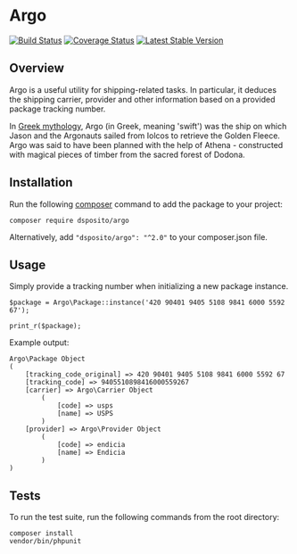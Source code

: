 # Argo
[![Build Status](https://travis-ci.org/dsposito/argo.svg?branch=master)](https://travis-ci.org/dsposito/argo)
[![Coverage Status](https://coveralls.io/repos/github/dsposito/argo/badge.svg?branch=master)](https://coveralls.io/github/dsposito/argo?branch=master)
[![Latest Stable Version](https://poser.pugx.org/dsposito/argo/v/stable.png)](https://packagist.org/packages/dsposito/argo)

## Overview
Argo is a useful utility for shipping-related tasks. In particular, it deduces the shipping carrier, provider and other information based on a provided package tracking number.

In [Greek mythology](http://en.wikipedia.org/wiki/Argo), Argo (in Greek, meaning 'swift') was the ship on which Jason and the Argonauts sailed from Iolcos to retrieve the Golden Fleece. Argo was said to have been planned with the help of Athena - constructed with magical pieces of timber from the sacred forest of Dodona.

## Installation
Run the following [composer](https://getcomposer.org/doc/00-intro.md#installation-linux-unix-osx) command to add the package to your project:

```
composer require dsposito/argo
```

Alternatively, add `"dsposito/argo": "^2.0"` to your composer.json file.

## Usage
Simply provide a tracking number when initializing a new package instance.

```
$package = Argo\Package::instance('420 90401 9405 5108 9841 6000 5592 67');

print_r($package);
```

Example output:

```
Argo\Package Object
(
    [tracking_code_original] => 420 90401 9405 5108 9841 6000 5592 67
    [tracking_code] => 9405510898416000559267
    [carrier] => Argo\Carrier Object
        (
            [code] => usps
            [name] => USPS
        )
    [provider] => Argo\Provider Object
        (
            [code] => endicia
            [name] => Endicia
        )
)
```

## Tests
To run the test suite, run the following commands from the root directory:

```
composer install
vendor/bin/phpunit
```
